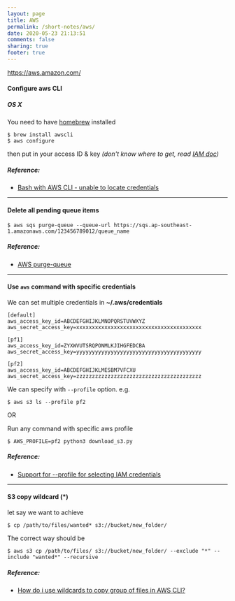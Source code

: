 ```yaml
---
layout: page
title: AWS
permalink: /short-notes/aws/
date: 2020-05-23 21:13:51
comments: false
sharing: true
footer: true
---
```


https://aws.amazon.com/

#### Configure aws CLI

##### OS X

You need to have [homebrew](http://brew.sh/) installed

```
$ brew install awscli
$ aws configure
```

then put in your access ID & key _(don't know where to get, read [IAM doc](http://docs.aws.amazon.com/IAM/latest/UserGuide/introduction.html))_

##### Reference:

- [Bash with AWS CLI - unable to locate credentials](http://stackoverflow.com/questions/31425838/bash-with-aws-cli-unable-to-locate-credentials/31426381#31426381)

---

#### Delete all pending queue items

```
$ aws sqs purge-queue --queue-url https://sqs.ap-southeast-1.amazonaws.com/123456789012/queue_name
```

##### Reference:

- [AWS purge-queue](https://docs.aws.amazon.com/cli/latest/reference/sqs/purge-queue.html)

---

#### Use `aws` command with specific credentials

We can set multiple credentials in **~/.aws/credentials**

```
[default]
aws_access_key_id=ABCDEFGHIJKLMNOPQRSTUVWXYZ
aws_secret_access_key=xxxxxxxxxxxxxxxxxxxxxxxxxxxxxxxxxxxxxxxx

[pf1]
aws_access_key_id=ZYXWVUTSRQPONMLKJIHGFEDCBA
aws_secret_access_key=yyyyyyyyyyyyyyyyyyyyyyyyyyyyyyyyyyyyyyyy

[pf2]
aws_access_key_id=ABCDEFGHIJKLMESBM7VFCXU
aws_secret_access_key=zzzzzzzzzzzzzzzzzzzzzzzzzzzzzzzzzzzzzzzz
```

We can specify with `--profile` option. e.g.

```
$ aws s3 ls --profile pf2
```

OR

Run any command with specific aws profile

```
$ AWS_PROFILE=pf2 python3 download_s3.py
```

##### Reference:

- [Support for --profile for selecting IAM credentials](https://github.com/awslabs/aws-sam-cli/issues/27)

----

#### S3 copy wildcard (*)

let say we want to achieve

```
$ cp /path/to/files/wanted* s3://bucket/new_folder/
```

The correct way should be

```
$ aws s3 cp /path/to/files/ s3://bucket/new_folder/ --exclude "*" --include "wanted*" --recursive
```

##### Reference:

- [How do i use wildcards to copy group of files in AWS CLI?](https://intellipaat.com/community/525/how-do-i-use-wildcards-to-copy-group-of-files-in-aws-cli)
